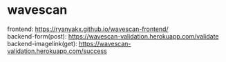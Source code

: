 # wavescan
frontend: https://ryanyakx.github.io/wavescan-frontend/ <br />
backend-form(post): https://wavescan-validation.herokuapp.com/validate <br />
backend-imagelink(get): https://wavescan-validation.herokuapp.com/success <br />
